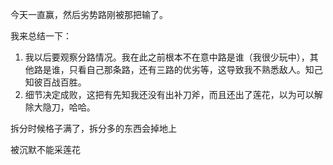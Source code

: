 今天一直赢，然后劣势路刚被那把输了。

我来总结一下：

1. 我以后要观察分路情况。我在此之前根本不在意中路是谁（我很少玩中），其他路是谁，只看自己那条路，还有三路的优劣等，这导致我不熟悉敌人。知己知彼百战百胜。
2. 细节决定成败，这把有先知我还没有出补刀斧，而且还出了莲花，以为可以解除大隐刀，哈哈。





拆分时候格子满了，拆分多的东西会掉地上

被沉默不能采莲花
